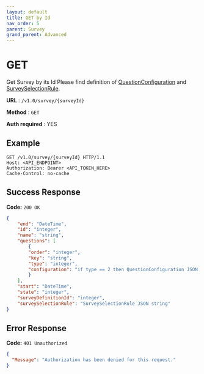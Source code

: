 ```yaml
---
layout: default
title: GET by Id
nav_order: 5
parent: Survey
grand_parent: Advanced
---
```


# GET 
Get Survey by its Id
Please find definition of [QuestionConfiguration](./survey-interfaces.md#questionconfiguration) and [SurveySelectionRule](./survey-interfaces.md#surveyselectionrule).

**URL** : `/v1.0/survey/{surveyId}`

**Method** : `GET`

**Auth required** : YES

## Example

``` http
GET /v1.0/survey/{surveyId} HTTP/1.1
Host: <API_ENDPOINT>
Authorization: Bearer <API_TOKEN_HERE>
Cache-Control: no-cache
```

## Success Response

**Code:** `200 OK`

``` json
{
	"end": "DateTime",
	"id": "integer",
	"name": "string",
	"questions": [
		{
		"order": "integer",
		"key": "string",
		"type": "integer",
		"configuration": "if type == 2 then QuestionConfiguration JSON string, else null"
		}
	],
	"start": "DateTime",
	"state": "integer",
	"surveyDefinitionId": "integer",
	"surveySelectionRule": "SurveySelectionRule JSON string"
}
```

## Error Response

**Code:** `401 Unauthorized`

```json
{
  "Message": "Authorization has been denied for this request."
}
```